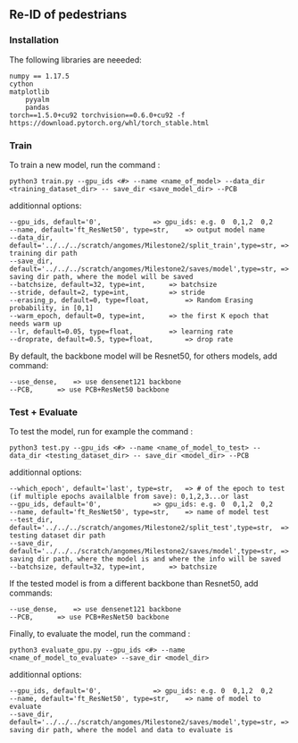 ## Re-ID of pedestrians

### Installation
The following libraries are neeeded:

	numpy == 1.17.5
	cython
	matplotlib
        pyyalm
        pandas
	torch==1.5.0+cu92 torchvision==0.6.0+cu92 -f https://download.pytorch.org/whl/torch_stable.html
	
### Train
To train a new model, run the command :

	python3 train.py --gpu_ids <#> --name <name_of_model> --data_dir <training_dataset_dir> -- save_dir <save_model_dir> --PCB

additionnal options:

	--gpu_ids, default='0', 			=> gpu_ids: e.g. 0  0,1,2  0,2
	--name, default='ft_ResNet50', type=str, 	=> output model name
	--data_dir, default='../../../scratch/angomes/Milestone2/split_train',type=str, => training dir path
	--save_dir, default='../../../scratch/angomes/Milestone2/saves/model',type=str, => saving dir path, where the model will be saved
	--batchsize, default=32, type=int, 		=> batchsize
	--stride, default=2, type=int, 			=> stride
	--erasing_p, default=0, type=float, 		=> Random Erasing probability, in [0,1]
	--warm_epoch, default=0, type=int, 		=> the first K epoch that needs warm up
	--lr, default=0.05, type=float, 		=> learning rate
	--droprate, default=0.5, type=float, 		=> drop rate

By default, the backbone model will be Resnet50, for others models, add command: 

	--use_dense, 	=> use densenet121 backbone
	--PCB, 		=> use PCB+ResNet50 backbone

### Test + Evaluate
To test the model, run for example the command :

	python3 test.py --gpu_ids <#> --name <name_of_model_to_test> --data_dir <testing_dataset_dir> -- save_dir <model_dir> --PCB

additionnal options:

	--which_epoch', default='last', type=str, 	=> # of the epoch to test (if multiple epochs availalble from save): 0,1,2,3...or last
	--gpu_ids, default='0', 			=> gpu_ids: e.g. 0  0,1,2  0,2
	--name, default='ft_ResNet50', type=str, 	=> name of model test
	--test_dir, default='../../../scratch/angomes/Milestone2/split_test',type=str, 	=> testing dataset dir path
	--save_dir, default='../../../scratch/angomes/Milestone2/saves/model',type=str, => saving dir path, where the model is and where the info will be saved
	--batchsize, default=32, type=int, 		=> batchsize

If the tested model is from a different backbone than Resnet50, add commands:

	--use_dense, 	=> use densenet121 backbone
	--PCB, 		=> use PCB+ResNet50 backbone

Finally, to evaluate the model, run the command :

	python3 evaluate_gpu.py --gpu_ids <#> --name <name_of_model_to_evaluate> --save_dir <model_dir>
	
additionnal options:

	--gpu_ids, default='0', 			=> gpu_ids: e.g. 0  0,1,2  0,2
	--name, default='ft_ResNet50', type=str, 	=> name of model to evaluate
	--save_dir, default='../../../scratch/angomes/Milestone2/saves/model',type=str, => saving dir path, where the model and data to evaluate is	
